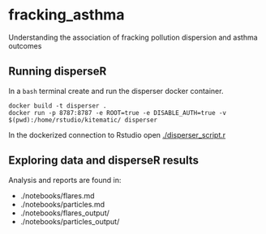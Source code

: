 # fracking_asthma
Understanding the association of fracking pollution dispersion and asthma outcomes

## Running disperseR

In a `bash` terminal create and run the disperser docker container.

```
docker build -t disperser .
docker run -p 8787:8787 -e ROOT=true -e DISABLE_AUTH=true -v $(pwd):/home/rstudio/kitematic/ disperser
```

In the dockerized connection to Rstudio open [./disperser_script.r](./disperser_script.r)

## Exploring data and disperseR results

Analysis and reports are found in: 
  * ./notebooks/flares.md
  * ./notebooks/particles.md
  * ./notebooks/flares_output/
  * ./notebooks/particles_output/
